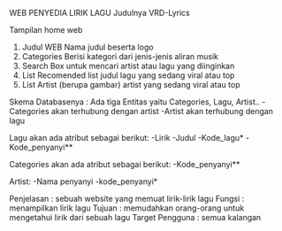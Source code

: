 WEB PENYEDIA LIRIK LAGU
Judulnya VRD-Lyrics

Tampilan home web
1. Judul WEB
   Nama judul beserta logo
2. Categories
   Berisi kategori dari jenis-jenis aliran musik
3. Search Box
   untuk mencari artist atau lagu yang diinginkan
4. List Recomended
   list judul lagu yang sedang viral atau top
5. List Artist (berupa gambar)
   artist yang sedang viral atau top

Skema Databasenya :
Ada tiga Entitas yaitu Categories, Lagu, Artist..
-Categories akan terhubung dengan artist
-Artist akan terhubung dengan lagu

Lagu akan ada atribut sebagai berikut:
-Lirik
-Judul
-Kode_lagu*
-Kode_penyanyi**

Categories akan ada atribut sebagai berikut:
-Kode_penyanyi**

Artist:
-Nama penyanyi
-kode_penyanyi*

Penjelasan :
sebuah website yang memuat lirik-lirik lagu 
Fungsi :
menampilkan lirik lagu
Tujuan :
memudahkan orang-orang untuk mengetahui lirik dari sebuah lagu
Target Pengguna :
semua kalangan